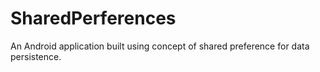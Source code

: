 # SharedPerferences
An Android application built using concept of shared preference for data persistence.
